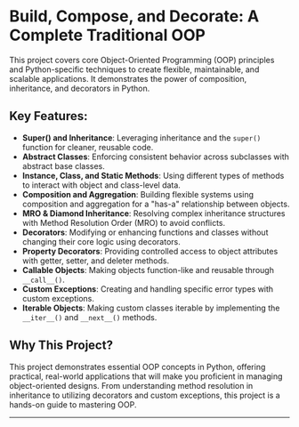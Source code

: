 # **Build, Compose, and Decorate: A Complete Traditional OOP**

This project covers core Object-Oriented Programming (OOP) principles and Python-specific techniques to create flexible, maintainable, and scalable applications. It demonstrates the power of composition, inheritance, and decorators in Python.

## **Key Features:**

* **Super() and Inheritance**: Leveraging inheritance and the `super()` function for cleaner, reusable code.
* **Abstract Classes**: Enforcing consistent behavior across subclasses with abstract base classes.
* **Instance, Class, and Static Methods**: Using different types of methods to interact with object and class-level data.
* **Composition and Aggregation**: Building flexible systems using composition and aggregation for a "has-a" relationship between objects.
* **MRO & Diamond Inheritance**: Resolving complex inheritance structures with Method Resolution Order (MRO) to avoid conflicts.
* **Decorators**: Modifying or enhancing functions and classes without changing their core logic using decorators.
* **Property Decorators**: Providing controlled access to object attributes with getter, setter, and deleter methods.
* **Callable Objects**: Making objects function-like and reusable through `__call__()`.
* **Custom Exceptions**: Creating and handling specific error types with custom exceptions.
* **Iterable Objects**: Making custom classes iterable by implementing the `__iter__()` and `__next__()` methods.

## **Why This Project?**

This project demonstrates essential OOP concepts in Python, offering practical, real-world applications that will make you proficient in managing object-oriented designs. From understanding method resolution in inheritance to utilizing decorators and custom exceptions, this project is a hands-on guide to mastering OOP.

---
